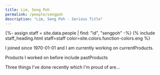 ```yaml
---
title: Lim, Seng Poh
permalink: /people/sengpoh
description: "Lim, Seng Poh - Serious Title"
---
```


{%- assign staff = site.data.people | find: "id", "sengpoh" -%}
{% include staff_heading.html staff=staff color=site.colors.function-colors.eng %}

<p>I joined since 1970-01-01 and I am currently working on currentProducts.</p>

<p>Products I worked on before include pastProducts</p>

<p>Three things I've done recently which I'm proud of are...</p>

